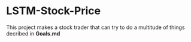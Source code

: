 # LSTM-Stock-Price
This project makes a stock trader that can try to do a multitude of things decribed in **Goals.md**
